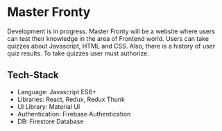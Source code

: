 # Master Fronty

Development is in progress. Master Fronty will be a website where users can test their knowledge in the area of Frontend world. 
Users can take quizzes about Javascript, HTML and CSS. Also, there is a history of user quiz results. To take quizzes user must authorize.  

## Tech-Stack

* Language: Javascript ES6+
* Libraries: React, Redux, Redux Thunk
* UI Library: Material UI
* Authentication: Firebase Authentication
* DB: Firestore Database
